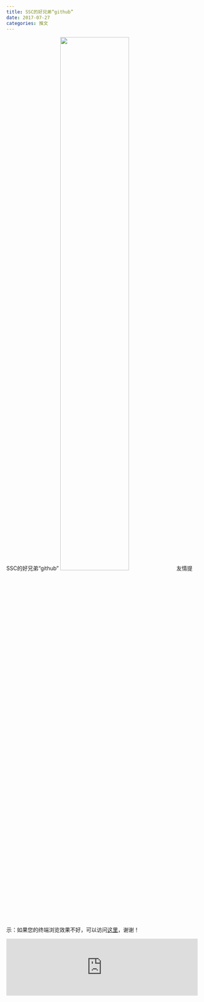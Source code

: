 ```yaml
---
title: SSC的好兄弟“github”
date: 2017-07-27
categories: 推文
---
```

SSC的好兄弟“github”
<img src="http://mmbiz.qpic.cn/mmbiz_jpg/ACviaWTBFxhZkwwH5PTT8LY3Pic02RwpOhfh7dCpL8USE9cicj1JYxW9w0Kj8kEOIzV6U8Dm6dXZdR5dk0hLNA6qg/0?wx_fmt=jpeg" style="width: 60%; height: auto;"/><!--more-->
友情提示：如果您的终端浏览效果不好，可以访问[这里](https://stata-club.github.io/stata_article/2017-07-27.html)，谢谢！
<iframe src="https://stata-club.github.io/stata_article/2017-07-27.html" id="iframepage" frameborder="0" scrolling="no" marginheight="0" marginwidth="0" width="100%" onLoad="iFrameHeight()"></iframe>
<script type="text/javascript" language="javascript">
function iFrameHeight() {
var ifm= document.getElementById("iframepage");
var subWeb = document.frames ? document.frames["iframepage"].document : ifm.contentDocument;   
if(ifm != null && subWeb != null) {
 ifm.height = subWeb.body.scrollHeight;
} 
} 
</script> 
